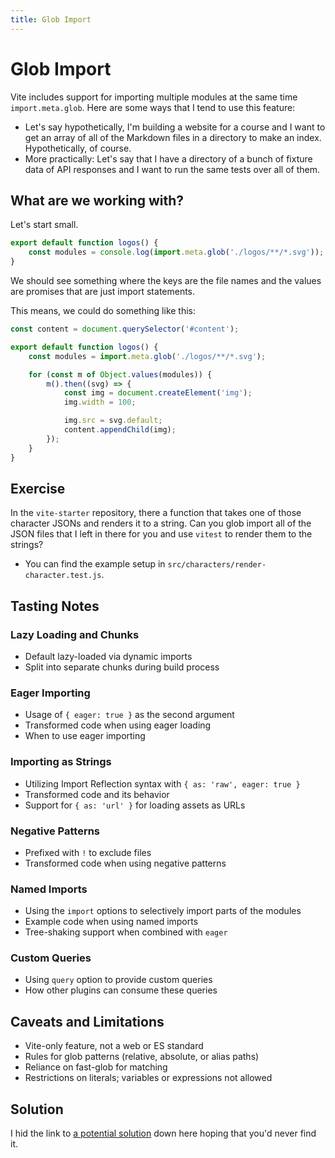 ```yaml
---
title: Glob Import
---
```


# Glob Import

Vite includes support for importing multiple modules at the same time `import.meta.glob`. Here are some ways that I tend to use this feature:

- Let's say hypothetically, I'm building a website for a course and I want to get an array of all of the Markdown files in a directory to make an index. Hypothetically, of course.
- More practically: Let's say that I have a directory of a bunch of fixture data of API responses and I want to run the same tests over all of them.

## What are we working with?

Let's start small.

```jsx
export default function logos() {
	const modules = console.log(import.meta.glob('./logos/**/*.svg'));
}
```

We should see something where the keys are the file names and the values are promises that are just import statements.

This means, we could do something like this:

```jsx
const content = document.querySelector('#content');

export default function logos() {
	const modules = import.meta.glob('./logos/**/*.svg');

	for (const m of Object.values(modules)) {
		m().then((svg) => {
			const img = document.createElement('img');
			img.width = 100;

			img.src = svg.default;
			content.appendChild(img);
		});
	}
}
```

<div class="exercise">

## Exercise

In the `vite-starter` repository, there a function that takes one of those character JSONs and renders it to a string. Can you glob import all of the JSON files that I left in there for you and use `vitest` to render them to the strings?

- You can find the example setup in `src/characters/render-character.test.js`.

</div>

## Tasting Notes

### Lazy Loading and Chunks

- Default lazy-loaded via dynamic imports
- Split into separate chunks during build process

### Eager Importing

- Usage of `{ eager: true }` as the second argument
- Transformed code when using eager loading
- When to use eager importing

### Importing as Strings

- Utilizing Import Reflection syntax with `{ as: 'raw', eager: true }`
- Transformed code and its behavior
- Support for `{ as: 'url' }` for loading assets as URLs

### Negative Patterns

- Prefixed with `!` to exclude files
- Transformed code when using negative patterns

### Named Imports

- Using the `import` options to selectively import parts of the modules
- Example code when using named imports
- Tree-shaking support when combined with `eager`

### Custom Queries

- Using `query` option to provide custom queries
- How other plugins can consume these queries

## Caveats and Limitations

- Vite-only feature, not a web or ES standard
- Rules for glob patterns (relative, absolute, or alias paths)
- Reliance on fast-glob for matching
- Restrictions on literals; variables or expressions not allowed

## Solution

I hid the link to [a potential solution](./glob-import-solution.md) down here hoping that you'd never find it.
